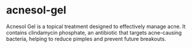 # acnesol-gel
Acnesol Gel is a topical treatment designed to effectively manage acne. It contains clindamycin phosphate, an antibiotic that targets acne-causing bacteria, helping to reduce pimples and prevent future breakouts.
